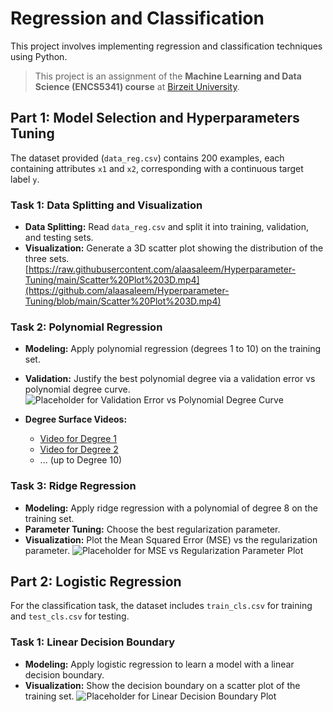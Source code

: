 # Regression and Classification
This project involves implementing regression and classification techniques using Python.

> This project is an assignment of the **Machine Learning and Data Science (ENCS5341) course** at [Birzeit University](https://www.birzeit.edu).

## Part 1: Model Selection and Hyperparameters Tuning

The dataset provided (`data_reg.csv`) contains 200 examples, each containing attributes `x1` and `x2`, corresponding with a continuous target label `y`.

### Task 1: Data Splitting and Visualization

- **Data Splitting:** Read `data_reg.csv` and split it into training, validation, and testing sets.
- **Visualization:** Generate a 3D scatter plot showing the distribution of the three sets.
[https://raw.githubusercontent.com/alaasaleem/Hyperparameter-Tuning/main/Scatter%20Plot%203D.mp4](https://github.com/alaasaleem/Hyperparameter-Tuning/blob/main/Scatter%20Plot%203D.mp4)



### Task 2: Polynomial Regression

- **Modeling:** Apply polynomial regression (degrees 1 to 10) on the training set.
- **Validation:** Justify the best polynomial degree via a validation error vs polynomial degree curve.
![Placeholder for Validation Error vs Polynomial Degree Curve](path/to/your/validation_error_curve.png)

- **Degree Surface Videos:** 
    - [Video for Degree 1](path/to/your/video_degree_1.mp4)
    - [Video for Degree 2](path/to/your/video_degree_2.mp4)
    - ... (up to Degree 10)

### Task 3: Ridge Regression

- **Modeling:** Apply ridge regression with a polynomial of degree 8 on the training set.
- **Parameter Tuning:** Choose the best regularization parameter.
- **Visualization:** Plot the Mean Squared Error (MSE) vs the regularization parameter.
![Placeholder for MSE vs Regularization Parameter Plot](path/to/your/MSE_vs_regularization.png)

## Part 2: Logistic Regression

For the classification task, the dataset includes `train_cls.csv` for training and `test_cls.csv` for testing.

### Task 1: Linear Decision Boundary

- **Modeling:** Apply logistic regression to learn a model with a linear decision boundary.
- **Visualization:** Show the decision boundary on a scatter plot of the training set.
![Placeholder for Linear Decision Boundary Plot](path/to/your/linear_decision_boundary.png)
